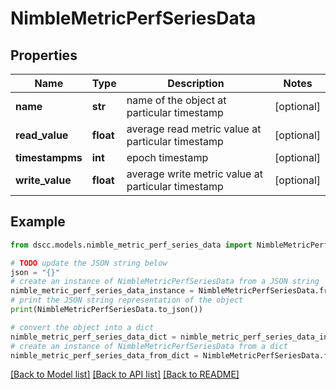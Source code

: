 # NimbleMetricPerfSeriesData


## Properties

Name | Type | Description | Notes
------------ | ------------- | ------------- | -------------
**name** | **str** | name of the object at particular timestamp | [optional] 
**read_value** | **float** | average read metric value at particular timestamp | [optional] 
**timestampms** | **int** | epoch timestamp | [optional] 
**write_value** | **float** | average write metric value at particular timestamp | [optional] 

## Example

```python
from dscc.models.nimble_metric_perf_series_data import NimbleMetricPerfSeriesData

# TODO update the JSON string below
json = "{}"
# create an instance of NimbleMetricPerfSeriesData from a JSON string
nimble_metric_perf_series_data_instance = NimbleMetricPerfSeriesData.from_json(json)
# print the JSON string representation of the object
print(NimbleMetricPerfSeriesData.to_json())

# convert the object into a dict
nimble_metric_perf_series_data_dict = nimble_metric_perf_series_data_instance.to_dict()
# create an instance of NimbleMetricPerfSeriesData from a dict
nimble_metric_perf_series_data_from_dict = NimbleMetricPerfSeriesData.from_dict(nimble_metric_perf_series_data_dict)
```
[[Back to Model list]](../README.md#documentation-for-models) [[Back to API list]](../README.md#documentation-for-api-endpoints) [[Back to README]](../README.md)


